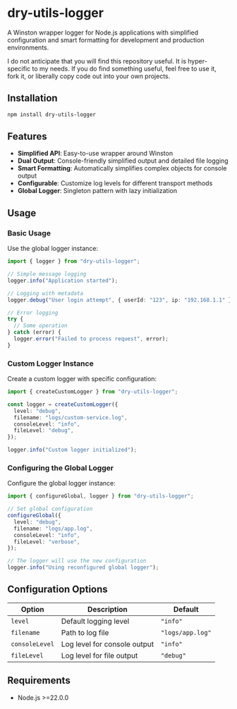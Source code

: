 # dry-utils-logger

A Winston wrapper logger for Node.js applications with simplified configuration and smart formatting for development and production environments.

I do not anticipate that you will find this repository useful. It is hyper-specific to my needs. If you do find something useful, feel free to use it, fork it, or liberally copy code out into your own projects.

## Installation

```bash
npm install dry-utils-logger
```

## Features

- **Simplified API**: Easy-to-use wrapper around Winston
- **Dual Output**: Console-friendly simplified output and detailed file logging
- **Smart Formatting**: Automatically simplifies complex objects for console output
- **Configurable**: Customize log levels for different transport methods
- **Global Logger**: Singleton pattern with lazy initialization

## Usage

### Basic Usage

Use the global logger instance:

```typescript
import { logger } from "dry-utils-logger";

// Simple message logging
logger.info("Application started");

// Logging with metadata
logger.debug("User login attempt", { userId: "123", ip: "192.168.1.1" });

// Error logging
try {
  // Some operation
} catch (error) {
  logger.error("Failed to process request", error);
}
```

### Custom Logger Instance

Create a custom logger with specific configuration:

```typescript
import { createCustomLogger } from "dry-utils-logger";

const logger = createCustomLogger({
  level: "debug",
  filename: "logs/custom-service.log",
  consoleLevel: "info",
  fileLevel: "debug",
});

logger.info("Custom logger initialized");
```

### Configuring the Global Logger

Configure the global logger instance:

```typescript
import { configureGlobal, logger } from "dry-utils-logger";

// Set global configuration
configureGlobal({
  level: "debug",
  filename: "logs/app.log",
  consoleLevel: "info",
  fileLevel: "verbose",
});

// The logger will use the new configuration
logger.info("Using reconfigured global logger");
```

## Configuration Options

| Option         | Description                  | Default          |
| -------------- | ---------------------------- | ---------------- |
| `level`        | Default logging level        | `"info"`         |
| `filename`     | Path to log file             | `"logs/app.log"` |
| `consoleLevel` | Log level for console output | `"info"`         |
| `fileLevel`    | Log level for file output    | `"debug"`        |

## Requirements

- Node.js >=22.0.0
